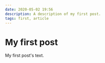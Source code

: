 ```yaml
---
date: 2020-05-02 19:56
description: A description of my first post.
tags: first, article
---
```

# My first post

My first post's text.